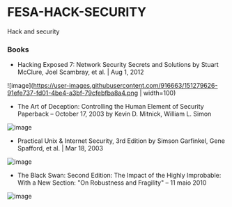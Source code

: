 # FESA-HACK-SECURITY
Hack and security

### Books

- Hacking Exposed 7: Network Security Secrets and Solutions
by Stuart McClure, Joel Scambray, et al. | Aug 1, 2012

![image](https://user-images.githubusercontent.com/916663/151279626-91efe737-fd01-4be4-a3bf-79cfebfba8a4.png | width=100)


- The Art of Deception: Controlling the Human Element of Security Paperback – October 17, 2003
by Kevin D. Mitnick, William L. Simon

![image](https://user-images.githubusercontent.com/916663/151279831-6c99d00d-a6fe-4bf8-8f97-458def957f81.png)

- Practical Unix & Internet Security, 3rd Edition
by Simson Garfinkel, Gene Spafford, et al. | Mar 18, 2003

![image](https://user-images.githubusercontent.com/916663/151280662-6af1ceab-57ed-4715-82df-7e4ff173db80.png)

- The Black Swan: Second Edition: The Impact of the Highly Improbable: With a New Section: "On Robustness and Fragility" – 11 maio 2010

![image](https://user-images.githubusercontent.com/916663/151280997-247159b7-1c76-4b3a-9094-f65b3b55539f.png)
